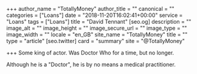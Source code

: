 +++
author_name = "TotallyMoney"
author_title = ""
canonical = ""
categories = ["Loans"]
date = "2018-11-20T16:02:41+00:00"
service = "Loans"
tags = ["Loans"]
title = "David Tennant"
[seo.og]
description = ""
image_alt = ""
image_height = ""
image_secure_url = ""
image_type = ""
image_width = ""
locale = "en_GB"
site_name = "TotallyMoney"
title = ""
type = "article"
[seo.twitter]
card = "summary"
site = "@TotallyMoney"

+++
Some king of actor. Was Doctor Who for a time, but no longer.  
  
Although he is a "Doctor", he is by no means a medical practitioner.